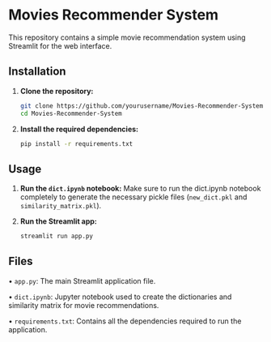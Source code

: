 # Movies Recommender System

This repository contains a simple movie recommendation system using Streamlit for the web interface.


## Installation

1. **Clone the repository:**
   ```bash
   git clone https://github.com/yourusername/Movies-Recommender-System.git
   cd Movies-Recommender-System

2. **Install the required dependencies:**
   ```bash
   pip install -r requirements.txt


## Usage

1. **Run the `dict.ipynb` notebook:**
Make sure to run the dict.ipynb notebook completely to generate the necessary pickle files (`new_dict.pkl` and `similarity_matrix.pkl`).

2. **Run the Streamlit app:**
   ```bash
   streamlit run app.py


## Files

• `app.py`: The main Streamlit application file.

• `dict.ipynb`: Jupyter notebook used to create the dictionaries and similarity matrix for movie recommendations.

• `requirements.txt`: Contains all the dependencies required to run the application.
